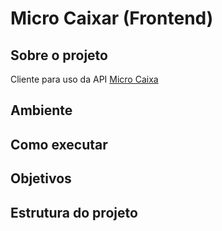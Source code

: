 # Micro Caixar (Frontend)

## Sobre o projeto
Cliente para uso da API [Micro Caixa](https://github.com/rafaelpllopes/micro-caixa-backend)

## Ambiente

## Como executar

## Objetivos

## Estrutura do projeto
